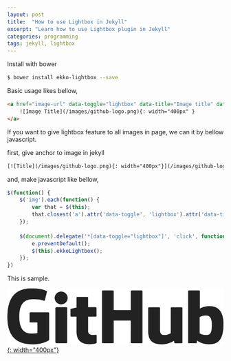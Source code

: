 ```yaml
---
layout: post
title:  "How to use Lightbox in Jekyll"
excerpt: "Learn how to use Lightbox plugin in Jekyll"
categories: programming
tags: jekyll, lightbox
---
```


Install with bower

```bash
$ bower install ekko-lightbox --save
```

Basic usage likes bellow,

```html
<a href="image-url" data-toggle="lightbox" data-title="Image title" data-footer="Image footer">
    ![Image Title](/images/github-logo.png){: width="400px" }
</a>
```

If you want to give lightbox feature to all images in page, we can it by bellow javascript.

first, give anchor to image in jekyll

```html
[![Title](/images/github-logo.png){: width="400px"}](/images/github-logo.png)
```

and, make javascript like bellow,

```javascript
$(function() {
    $('img').each(function() {
        var that = $(this);
        that.closest('a').attr('data-toggle', 'lightbox').attr('data-title', that.attr('alt'));
    });

    $(document).delegate('*[data-toggle="lightbox"]', 'click', function(e) {
        e.preventDefault();
        $(this).ekkoLightbox();
    });    
})
```

This is sample.

[![Title](/images/github-logo.png){: width="400px"}](/images/github-logo.png)